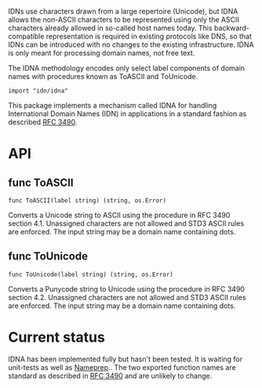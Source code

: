 IDNs use characters drawn from a large repertoire (Unicode), but IDNA allows the non-ASCII characters to be represented using only the ASCII characters already allowed in so-called host names today.  This backward-compatible representation is required in existing protocols  like DNS, so that IDNs can be introduced with no changes to the existing infrastructure.  IDNA is only meant for processing domain names, not free text.

The IDNA methodology encodes only select label components of domain names with procedures known as ToASCII and ToUnicode.

```
import "idn/idna"
```

This package implements a mechanism called IDNA for handling International Domain Names (IDN) in applications in a standard fashion as described [RFC 3490](http://tools.ietf.org/html/rfc3490).

# API #
## func ToASCII ##
```
func ToASCII(label string) (string, os.Error)
```
Converts a Unicode string to ASCII using the procedure in RFC 3490 section 4.1. Unassigned characters are not allowed and STD3 ASCII rules are enforced. The input string may be a domain name containing dots.

## func ToUnicode ##
```
func ToUnicode(label string) (string, os.Error)
```
Converts a Punycode string to Unicode using the procedure in RFC 3490 section 4.2. Unassigned characters are not allowed and STD3 ASCII rules are enforced. The input string may be a domain name containing dots.

# Current status #
IDNA has been implemented fully but hasn't been tested. It is waiting for unit-tests as well as [Nameprep](Stringprep.md).. The two exported function names are standard as described in [RFC 3490](http://tools.ietf.org/html/rfc3490) and are unlikely to change.